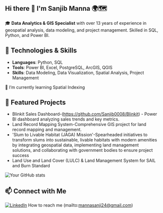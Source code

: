 ## Hi there 👋 I'm Sanjib Manna 🌍🗺

🎓 **Data Analytics & GIS Specialist** with over 13 years of experience in geospatial analysis, data modeling, and project management. Skilled in SQL, Python, and Power BI.

## 🔧 Technologies & Skills
- **Languages**: Python, SQL
- **Tools**: Power BI, Excel, PostgreSQL, ArcGIS, QGIS
- **Skills**: Data Modeling, Data Visualization, Spatial Analysis, Project Management

🌱 I’m currently learning Spatial Indexing

  ## 🌟 Featured Projects
- Blinkit Sales Dashboard-(https://github.com/Sanjib0008/Blinkit) - Power BI dashboard analyzing sales trends and key metrics.
- Land Record Mapping System-Comprehensive GIS project for land record mapping and management.
- 'Slum to Livable Habitat (JAGA) Mission'-Spearheaded initiatives to transform slums into sustainable, livable habitats with modern amenities by integrating geospatial data, implementing land management solutions, and collaborating with government bodies to ensure project success
- Land Use and Land Cover (LULC) & Land Management System for SAIL and Burn Standard

![Your GitHub stats](https://github-readme-stats.vercel.app/api?username=sanjib0008&show_icons=true&theme=radical)

## 📫 Connect with Me
[![LinkedIn](https://upload.wikimedia.org/wikipedia/commons/0/01/LinkedIn_Logo.svg)](https://www.linkedin.com/in/sanjib-manna/)
How to reach me (mailto:mannasanji24@gmail.com)
